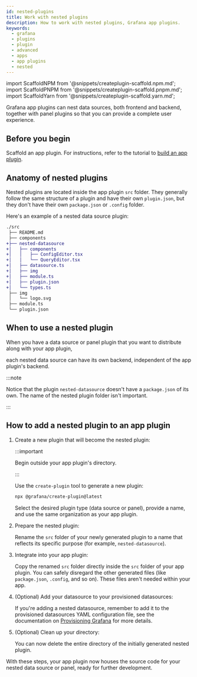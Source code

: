 ```yaml
---
id: nested-plugins
title: Work with nested plugins
description: How to work with nested plugins, Grafana app plugins.
keywords:
  - grafana
  - plugins
  - plugin
  - advanced
  - apps
  - app plugins
  - nested
---
```


import ScaffoldNPM from '@snippets/createplugin-scaffold.npm.md';
import ScaffoldPNPM from '@snippets/createplugin-scaffold.pnpm.md';
import ScaffoldYarn from '@snippets/createplugin-scaffold.yarn.md';

Grafana app plugins can nest data sources, both frontend and backend, together with panel plugins so that you can provide a complete user experience.

## Before you begin

Scaffold an app plugin. For instructions, refer to the tutorial to [build an app plugin](../../tutorials/build-an-app-plugin).

## Anatomy of nested plugins

Nested plugins are located inside the app plugin `src` folder. They generally follow the same structure of a plugin and have their own `plugin.json`, but they don't have their own `package.json` or `.config` folder.

Here's an example of a nested data source plugin:

```diff bash
./src
 ├── README.md
 ├── components
+├── nested-datasource
+│   ├── components
+│   │   ├── ConfigEditor.tsx
+│   │   └── QueryEditor.tsx
+│   ├── datasource.ts
+│   ├── img
+│   ├── module.ts
+│   ├── plugin.json
+│   └── types.ts
 ├── img
 │   └── logo.svg
 ├── module.ts
 └── plugin.json
```

## When to use a nested plugin

When you have a data source or panel plugin that you want to distribute along with your app plugin,

each nested data source can have its own backend, independent of the app plugin's backend.

:::note

Notice that the plugin `nested-datasource` doesn't have a `package.json` of its own. The name of the nested plugin folder isn't important.

:::

## How to add a nested plugin to an app plugin

1. Create a new plugin that will become the nested plugin:

   :::important

   Begin outside your app plugin's directory.

   :::

   Use the `create-plugin` tool to generate a new plugin:

   ```bash
   npx @grafana/create-plugin@latest
   ```

   Select the desired plugin type (data source or panel), provide a name, and use the same organization as your app plugin.

1. Prepare the nested plugin:

   Rename the `src` folder of your newly generated plugin to a name that reflects its specific purpose (for example, `nested-datasource`).

1. Integrate into your app plugin:

   Copy the renamed `src` folder directly inside the `src` folder of your app plugin.
   You can safely disregard the other generated files (like `package.json`, `.config`, and so on). These files aren't needed within your app.

1. (Optional) Add your datasource to your provisioned datasources:

   If you're adding a nested datasource, remember to add it to the provisioned datasources YAML configuration file, see the documentation on [Provisioning Grafana](https://grafana.com/docs/grafana/latest/administration/provisioning/#data-sources) for more details.

1. (Optional) Clean up your directory:

   You can now delete the entire directory of the initially generated nested plugin.

With these steps, your app plugin now houses the source code for your nested data source or panel, ready for further development.
